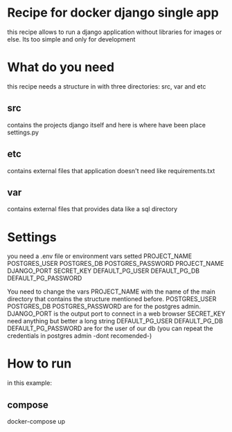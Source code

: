 # Recipe for docker django single app

this recipe allows to run a django application without libraries for images or else. Its too simple and only for development

# What do you need

this recipe needs a structure in with three directories:
src, var and etc

## src

contains the projects django itself and here is where have been place settings.py

## etc
contains external files that application doesn't need like requirements.txt

## var
contains external files that provides data like a sql directory

# Settings
you need a .env file or environment vars setted
PROJECT_NAME
POSTGRES_USER
POSTGRES_DB
POSTGRES_PASSWORD
PROJECT_NAME
DJANGO_PORT
SECRET_KEY
DEFAULT_PG_USER
DEFAULT_PG_DB
DEFAULT_PG_PASSWORD

You need to change the vars PROJECT_NAME with the name of the main directory that contains the structure mentioned before.
POSTGRES_USER
POSTGRES_DB
POSTGRES_PASSWORD
are for the postgres admin.
DJANGO_PORT is the output port to connect in a web browser
SECRET_KEY need anything but better a long string
DEFAULT_PG_USER
DEFAULT_PG_DB
DEFAULT_PG_PASSWORD
are for the user of our db (you can repeat the credentials in postgres admin -dont recomended-)

# How to run 

in this example:
## compose
docker-compose up